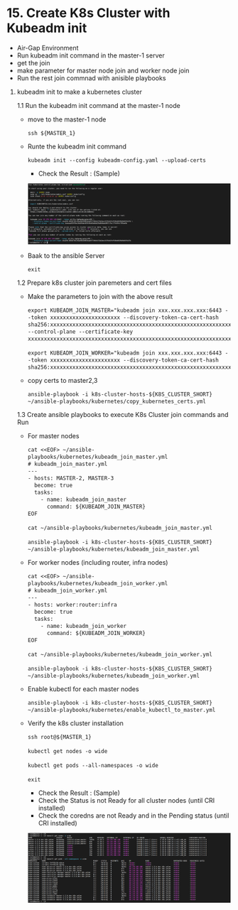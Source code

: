 # **15. Create K8s Cluster with Kubeadm init**

- Air-Gap Environment
- Run kubeadm init command in the master-1 server
- get the join 
- make parameter for master node join and worker node join
- Run the rest join commnad with anisible playbooks


1. kubeadm init to make a kubernetes cluster 
  
    1.1 Run the kubeadm init command at the master-1 node
    
    - move to the master-1 node
      
          ssh ${MASTER_1}
    
    - Runte the kubeadm init command 

          kubeadm init --config kubeadm-config.yaml --upload-certs

      - Check the Result : (Sample)

      <img src="./images/kubeadm-init-success-information.png" width="1000px" title="kubeadm init success message"></img><br/>

    - Baak to the ansible Server

          exit

    1.2 Prepare k8s cluster join paremeters and cert files 

    - Make the parameters to join with the above result

          export KUBEADM_JOIN_MASTER="kubeadm join xxx.xxx.xxx.xxx:6443 --token xxxxxxxxxxxxxxxxxxxxxx --discovery-token-ca-cert-hash sha256:xxxxxxxxxxxxxxxxxxxxxxxxxxxxxxxxxxxxxxxxxxxxxxxxxxxxxxxxxxxxxxxx --control-plane --certificate-key xxxxxxxxxxxxxxxxxxxxxxxxxxxxxxxxxxxxxxxxxxxxxxxxxxxxxxxxxxxxxxxx"
          
          export KUBEADM_JOIN_WORKER="kubeadm join xxx.xxx.xxx.xxx:6443 --token xxxxxxxxxxxxxxxxxxxxxx --discovery-token-ca-cert-hash sha256:xxxxxxxxxxxxxxxxxxxxxxxxxxxxxxxxxxxxxxxxxxxxxxxxxxxxxxxxxxxxxxxx"


    - copy certs to master2,3

          ansible-playbook -i k8s-cluster-hosts-${K8S_CLUSTER_SHORT} ~/ansible-playbooks/kubernetes/copy_kubernetes_certs.yml

    1.3 Create ansible playbooks to execute K8s Cluster join commands and Run

    - For master nodes 

          cat <<EOF> ~/ansible-playbooks/kubernetes/kubeadm_join_master.yml
          # kubeadm_join_master.yml
          ---
          - hosts: MASTER-2, MASTER-3
            become: true
            tasks:
              - name: kubeadm_join_master
                command: ${KUBEADM_JOIN_MASTER}           
          EOF

          cat ~/ansible-playbooks/kubernetes/kubeadm_join_master.yml

          ansible-playbook -i k8s-cluster-hosts-${K8S_CLUSTER_SHORT} ~/ansible-playbooks/kubernetes/kubeadm_join_master.yml

    - For worker nodes (including router, infra nodes)

          cat <<EOF> ~/ansible-playbooks/kubernetes/kubeadm_join_worker.yml
          # kubeadm_join_worker.yml
          ---
          - hosts: worker:router:infra
            become: true
            tasks:
              - name: kubeadm_join_worker
                command: ${KUBEADM_JOIN_WORKER}           
          EOF

          cat ~/ansible-playbooks/kubernetes/kubeadm_join_worker.yml

          ansible-playbook -i k8s-cluster-hosts-${K8S_CLUSTER_SHORT} ~/ansible-playbooks/kubernetes/kubeadm_join_worker.yml

    - Enable kubectl for each master nodes
 
          ansible-playbook -i k8s-cluster-hosts-${K8S_CLUSTER_SHORT} ~/ansible-playbooks/kubernetes/enable_kubectl_to_master.yml

    - Verify the k8s cluster installation 

          ssh root@${MASTER_1}

          kubectl get nodes -o wide

          kubectl get pods --all-namespaces -o wide

          exit

      - Check the Result : (Sample)
      - Check the Status is not Ready for all cluster nodes (until CRI installed)
      - Check the coredns are not Ready and in the Pending status (until CRI installed)

      <img src="./images/k8s-cluster-before-cni-applied.png" width="1000px" title="K8s Cluster Before CNI Applied"></img><br/>
      

